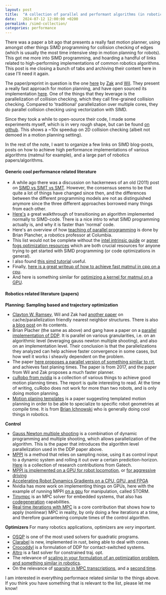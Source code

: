 ```yaml
---
layout: post
title:  "A collection of parallel and performant algorithms (in robotics)"
date:   2024-07-12 12:00:00 +0200
permalink: /simd-collection/
categories: performance
---
```


<p class="preface">
    There was a paper a bit ago that presents a really fast motion planner, using amongst other things SIMD programming for collision checking of edges (which is usually the most time intensive step in motion planning for robots).
    This got me more into SIMD programming, and hoarding a handful of links related to high-performing implementations of common robotics algorithms.
    This post is me closing a bunch of tabs and archiving their content here in case I'll need it again. 
</p>

The paper/preprint in question is the one [here](https://arxiv.org/pdf/2309.14545.pdf) by [Zak](https://zkingston.com/) and [Wil](https://wbthomason.github.io/).
They present a really fast approach for motion planning, and have open sourced its implementation [here](https://github.com/KavrakiLab/vamp).
One of the things that they leverage is the parallelization of collision checking, which they call fine-grained collision checking.
Compared to 'traditional' parallelization over multiple cores, they do parallel collision checking using vectorization with SIMD.

Since they took a while to open-source their code, I made some experiments myself, which is in very rough shape, but can be found [on github](https://github.com/vhartman/simd-experiments).
This shows a ~10x speedup on 2D collision checking (albeit not demoed in a motion planning setting).

In the rest of the note, I want to organize a few links on SIMD blog-posts, posts on how to achieve high performance implementations of various algorithms (matmul for example), and a large part of robotics papers/algorithms.

#### Generic cool performance related literature
- A while ago there was a discussion on hackernews of an old (2011) post on [SIMD vs SIMT vs SMT](https://yosefk.com/blog/simd-simt-smt-parallelism-in-nvidia-gpus.html). However, the consensus seems to be that quite a lot of things have changed since then, and the differences between the different programming models are not as distinguished anymore since the three different approaches borrowed many things from each other.
- [Here's](https://mcyoung.xyz/2023/11/27/simd-base64/) a great walkthrough of transitioning an algorithm implemented normally to SIMD-code. There is a nice intro to what SIMD programming actually is, and why it is faster than 'normal' code.
- Here's an overview of how [teaching of parallel programming](https://tcpp.cs.gsu.edu/curriculum/sites/default/files/EduPar-02-Teaching_Parallel_Optimization_for_Robotics__EduPar_2024__Final.pdf) is done by Brian Plancher, a robotics professor at Columbia.
- This list would not be complete without the [intel intrinsic guide](https://www.intel.com/content/www/us/en/docs/intrinsics-guide/index.html) or [agner fogs optimization resources](https://agner.org/optimize/) which are both crucial resources for anyone trying to get started with SIMD programming (or code optimizations in general).
- I also found [this simd tutorial](https://fabiensanglard.net/revisiting_the_pathtracer/SIMD_Tutorial.pdf) useful.
- Finally, [here is a great writeup of how to achieve fast matmul in cpp on a cpu](https://salykova.github.io/matmul-cpu).
- And here is something similar for [optimizing a kernel for matmul on a GPU](https://siboehm.com/articles/22/CUDA-MMM).

#### Robotics related literature (papers)

**Planning: Sampling based and trajectory optimization**
- [Clayton W. Ramsey](https://claytonwramsey.com/), Wil and Zak had [another paper](https://arxiv.org/abs/2406.02807) on cache/parallelization friendly nearest neighbor structures. There is also [a blog post](https://claytonwramsey.com/blog/captree) on its contents.
- Brian Placher (the same as above) and gang have a paper on a [parallel implementation of DDP](https://a2r-lab.org/files/GPU_DDP_WAFR_paper.pdf). It is parallel on various granularities, i.e. on an algorithmic level (leveraging gauss newton multiple shooting), and also on an implementation level. Their conclusion is that the parallelizations they analyzed can help achieve faster convergence in some cases, but how well it works i sheavily dependent on the problem.
- The paper [here proposes a parallel version of something similar to rrt](https://ieeexplore.ieee.org/abstract/document/7926542), and achieves fast planing times. The paper is from 2017, and the paper from Wil and Zak proposes a much faster planner.
- [cuRobo from nvidia](https://curobo.org/reports/curobo_report.pdf) is a collection of various things to achieve good motion planning times. The report is quite interesting to read. At the time of writing, cuRobo does not work for more than two robots, and is only doing motion planning.
- [Motion planing templates](https://ieeexplore.ieee.org/abstract/document/8794099) is a paper suggesting templated motion planning in order to be able to specialize to specific robot geometries at compile time. It is from [Brian Ichnowski](https://ichnow.ski/) who is generally doing cool things in robotics.
 
**Control**
- [Gauss Newton multiple shooting](https://ieeexplore.ieee.org/stamp/stamp.jsp?tp=&arnumber=8593840) is a combination of dynamic programming and multiple shooting, which allows parallelization of the algorithm. This is the paper that introduces the algorithm level parallelization used in the DDP paper above.
- [MPPI](https://arc.aiaa.org/doi/epdf/10.2514/1.G001921) is a method that relies on sampling noise, using it as control input to a dynamic system and rolling it out over a certain prediction-horizon. [Here](https://sites.gatech.edu/acds/mppi/) is a collection of research contributions from Gatech.
- [MPPI is implemented on a GPU for robot locomotion](https://arxiv.org/pdf/2403.11383), or [for aggressive driving](https://ieeexplore.ieee.org/stamp/stamp.jsp?tp=&arnumber=7487277)
- [Accelerating Robot Dynamics Gradients on a CPU, GPU, and FPGA](https://people.csail.mit.edu/bthom/icra21.pdf)
- Nvidia has more work on implementing things on GPUs, here with the example of running MPPI [on a gpu](https://arxiv.org/abs/2104.13542) for manipulation, called STORM.
- [Tinympc](https://tinympc.org/) is an MPC solver for embedded systems, that also has [codegeneration](https://arxiv.org/abs/2403.18149) capabilities.
- [Real time iterations with MPC](https://cse.lab.imtlucca.it/~bemporad/publications/papers/ijc_rtiltv.pdf) is a core contribution that shows how to apply (nonlinear) MPC in reality, by only doing a few iterations at a time, and therefore guaranteeing compute times of the control algorithm.

**Optimizers**
For many robotics applications, optimizers are _very_ important.
- [OSQP](https://osqp.org/docs/index.html) is one of the most used solvers for quadratic programs.
- [Clarabel](https://clarabel.org/stable/) is new, implemented in rust, being able to deal with cones.
- [Crocoddyl](https://arxiv.org/pdf/1909.04947) is a formulation of DDP for contact-switched systems.
- [Altro](https://www.ri.cmu.edu/app/uploads/2020/06/altro-iros.pdf) is a fast solver for constrained traj. opt.
- The relevance of [scaling in your formulation of an optimization problem](https://arxiv.org/pdf/1810.11073), [and something similar in robotics](https://ieeexplore.ieee.org/stamp/stamp.jsp?arnumber=9905530).
- On the relevance of [sparsity in MPC transcriptions](https://www.sciencedirect.com/science/article/pii/S0167691114002680?fr=RR-2&ref=pdf_download&rr=8a099b5adbe99200), and a [second time](https://ieeexplore.ieee.org/document/7798946).

I am interested in everything performace related similar to the things above.
If you think you have something that is relevant to the list, please let me know!
